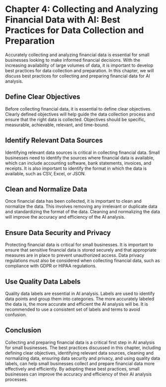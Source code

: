 Chapter 4: Collecting and Analyzing Financial Data with AI: Best Practices for Data Collection and Preparation
==============================================================================================================

Accurately collecting and analyzing financial data is essential for small businesses looking to make informed financial decisions. With the increasing availability of large volumes of data, it is important to develop best practices for data collection and preparation. In this chapter, we will discuss best practices for collecting and preparing financial data for AI analysis.

Define Clear Objectives
-----------------------

Before collecting financial data, it is essential to define clear objectives. Clearly defined objectives will help guide the data collection process and ensure that the right data is collected. Objectives should be specific, measurable, achievable, relevant, and time-bound.

Identify Relevant Data Sources
------------------------------

Identifying relevant data sources is critical in collecting financial data. Small businesses need to identify the sources where financial data is available, which can include accounting software, bank statements, invoices, and receipts. It is also important to identify the format in which the data is available, such as CSV, Excel, or JSON.

Clean and Normalize Data
------------------------

Once financial data has been collected, it is important to clean and normalize the data. This involves removing any irrelevant or duplicate data and standardizing the format of the data. Cleaning and normalizing the data will improve the accuracy and efficiency of the AI analysis.

Ensure Data Security and Privacy
--------------------------------

Protecting financial data is critical for small businesses. It is important to ensure that sensitive financial data is stored securely and that appropriate measures are in place to prevent unauthorized access. Data privacy regulations must also be considered when collecting financial data, such as compliance with GDPR or HIPAA regulations.

Use Quality Data Labels
-----------------------

Quality data labels are essential in AI analysis. Labels are used to identify data points and group them into categories. The more accurately labeled the data is, the more accurate and efficient the AI analysis will be. It is recommended to use a consistent set of labels and terms to avoid confusion.

Conclusion
----------

Collecting and preparing financial data is a critical first step in AI analysis for small businesses. The best practices discussed in this chapter, including defining clear objectives, identifying relevant data sources, cleaning and normalizing data, ensuring data security and privacy, and using quality data labels, can help small businesses collect and prepare financial data more effectively and efficiently. By adopting these best practices, small businesses can improve the accuracy and efficiency of their AI analysis processes.
